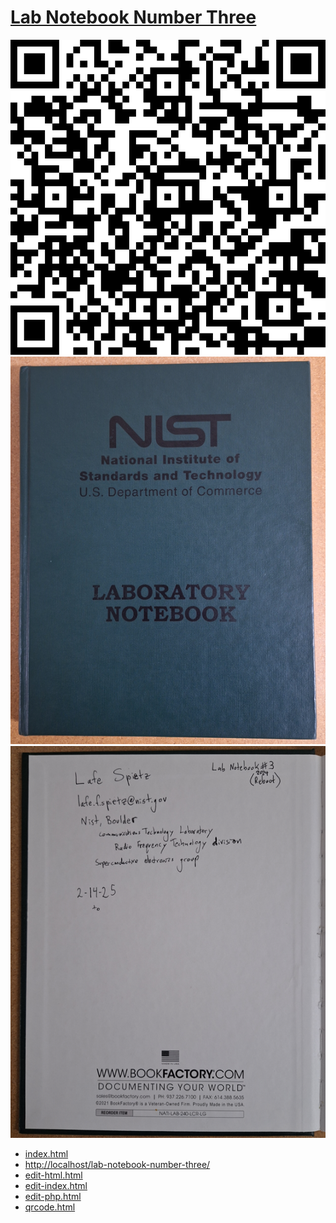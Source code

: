 # [Lab Notebook Number Three](http://localhost/lab-notebook-number-three/)
  
  ![](qrcode.png)
  ![](front-cover.png)
  ![](title-page.png)
  
   - [index.html](index.html)
   - [http://localhost/lab-notebook-number-three/](http://localhost/lab-notebook-number-three/)
   - [edit-html.html](edit-html.html)
   - [edit-index.html](edit-index.html)
   - [edit-php.html](edit-php.html)
   - [qrcode.html](qrcode.html)